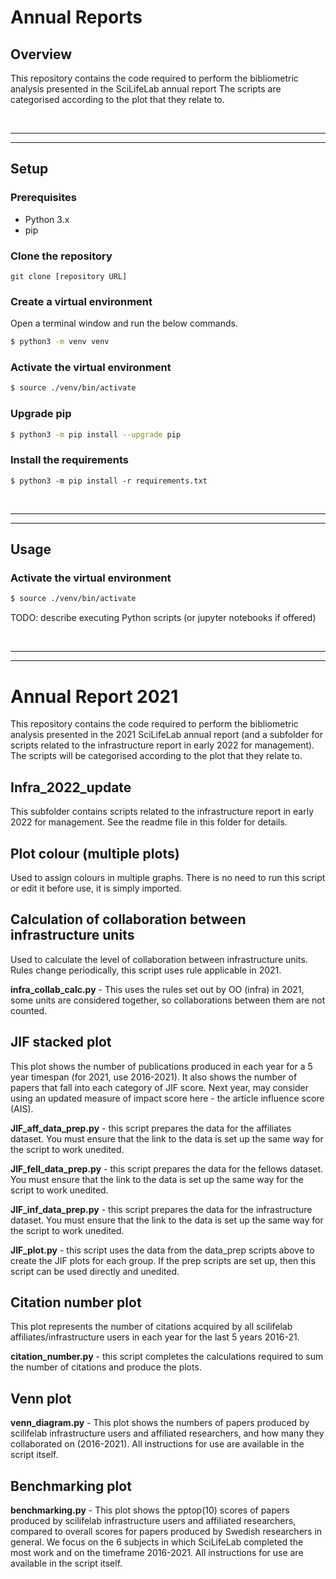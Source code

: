 # Annual Reports

## Overview

This repository contains the code required to perform the bibliometric analysis presented in the SciLifeLab annual report The scripts are categorised according to the plot that they relate to.

<br/>

***
***


## Setup

### Prerequisites

- Python 3.x
- pip

### Clone the repository

```
git clone [repository URL]
```

### Create a virtual environment

Open a terminal window and run the below commands.

```bash
$ python3 -m venv venv
```

### Activate the virtual environment

```bash
$ source ./venv/bin/activate
```

### Upgrade pip

```bash
$ python3 -m pip install --upgrade pip
```

### Install the requirements

    $ python3 -m pip install -r requirements.txt

<br/>

***
***


## Usage

### Activate the virtual environment

```bash
$ source ./venv/bin/activate
```

TODO: describe executing Python scripts (or jupyter notebooks if offered)

<br/>

***
***


# Annual Report 2021

This repository contains the code required to perform the bibliometric analysis presented in the 2021 SciLifeLab annual report (and a subfolder for scripts related to the infrastructure report in early 2022 for management). The scripts will be categorised according to the plot that they relate to.

## Infra_2022_update

This subfolder contains scripts related to the infrastructure report in early 2022 for management. See the readme file in this folder for details.

## Plot colour (multiple plots)

Used to assign colours in multiple graphs. There is no need to run this script or edit it before use, it is simply imported.

## Calculation of collaboration between infrastructure units

Used to calculate the level of collaboration between infrastructure units. Rules change periodically, this script uses rule applicable in 2021.

**infra_collab_calc.py** - This uses the rules set out by OO (infra) in 2021, some units are considered together, so collaborations between them are not counted. 

## JIF stacked plot

This plot shows the number of publications produced in each year for a 5 year timespan (for 2021, use 2016-2021). It also shows the number of papers that fall into each category of JIF score. Next year, may consider using an updated measure of impact score here - the article influence score (AIS).

**JIF_aff_data_prep.py** - this script prepares the data for the affiliates dataset. You must ensure that the link to the data is set up the same way for the script to work unedited.

**JIF_fell_data_prep.py** - this script prepares the data for the fellows dataset. You must ensure that the link to the data is set up the same way for the script to work unedited.

**JIF_inf_data_prep.py** - this script prepares the data for the infrastructure dataset. You must ensure that the link to the data is set up the same way for the script to work unedited.

**JIF_plot.py** - this script uses the data from the data_prep scripts above to create the JIF plots for each group. If the prep scripts are set up, then this script can be used directly and unedited.

## Citation number plot

This plot represents the number of citations acquired by all scilifelab affiliates/infrastructure users in each year for the last 5 years 2016-21.

**citation_number.py** - this script completes the calculations required to sum the number of citations and produce the plots.

## Venn plot

**venn_diagram.py** - This plot shows the numbers of papers produced by scilifelab infrastructure users and affiliated researchers, and how many they collaborated on (2016-2021). All instructions for use are available in the script itself.

## Benchmarking plot

**benchmarking.py** - This plot shows the pptop(10) scores of papers produced by scilifelab infrastructure users and affiliated researchers, compared to overall scores for papers produced by Swedish researchers in general. We focus on the 6 subjects in which SciLifeLab completed the most work and on the timeframe 2016-2021. All instructions for use are available in the script itself.